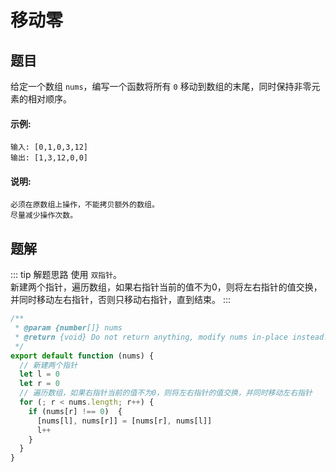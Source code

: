 # 移动零

## 题目
给定一个数组 `nums`，编写一个函数将所有 `0` 移动到数组的末尾，同时保持非零元素的相对顺序。

#### 示例:
```
输入: [0,1,0,3,12]
输出: [1,3,12,0,0]
```

#### 说明:
```
必须在原数组上操作，不能拷贝额外的数组。
尽量减少操作次数。
```

## 题解
::: tip 解题思路
使用 `双指针`。<br>
新建两个指针，遍历数组，如果右指针当前的值不为0，则将左右指针的值交换，并同时移动左右指针，否则只移动右指针，直到结束。
:::

```ts
/**
 * @param {number[]} nums
 * @return {void} Do not return anything, modify nums in-place instead.
 */
export default function (nums) {
  // 新建两个指针
  let l = 0
  let r = 0
  // 遍历数组，如果右指针当前的值不为0，则将左右指针的值交换，并同时移动左右指针
  for (; r < nums.length; r++) {
    if (nums[r] !== 0)  {
      [nums[l], nums[r]] = [nums[r], nums[l]]
      l++
    }
  }
}
```
